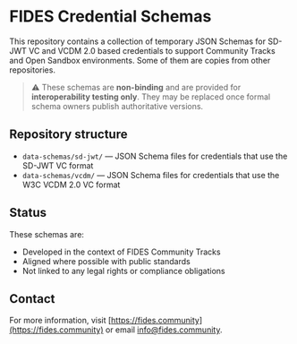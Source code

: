 # FIDES Credential Schemas

This repository contains a collection of temporary JSON Schemas for SD-JWT VC and VCDM 2.0 based credentials to support Community Tracks and Open Sandbox environments.
Some of them are copies from other repositories.

> ⚠️ These schemas are **non-binding** and are provided for **interoperability testing only**. They may be replaced once formal schema owners publish authoritative versions.

## Repository structure

- `data-schemas/sd-jwt/` — JSON Schema files for credentials that use the SD-JWT VC format
- `data-schemas/vcdm/` — JSON Schema files for credentials that use the W3C VCDM 2.0 VC format

## Status

These schemas are:
- Developed in the context of FIDES Community Tracks
- Aligned where possible with public standards
- Not linked to any legal rights or compliance obligations

## Contact

For more information, visit [https://fides.community](https://fides.community) or email info@fides.community.
